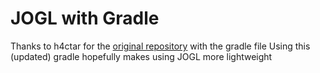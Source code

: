 # JOGL with Gradle
Thanks to h4ctar for the [original repository](https://github.com/h4ctar/jogl_gradle) with the gradle file
Using this (updated) gradle hopefully makes using JOGL more lightweight
